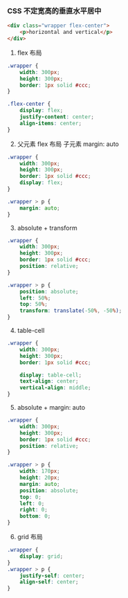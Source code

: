 ### CSS 不定宽高的垂直水平居中

```html
<div class="wrapper flex-center">
    <p>horizontal and vertical</p>
</div>
```
1. flex 布局
```css
.wrapper {
    width: 300px;
    height: 300px;
    border: 1px solid #ccc;
}

.flex-center {
    display: flex;
    justify-content: center;
    align-items: center;
}
```
2. 父元素 flex 布局 子元素 margin: auto
```css
.wrapper {
    width: 300px;
    height: 300px;
    border: 1px solid #ccc;
    display: flex;
}

.wrapper > p {
    margin: auto;
}
```
3. absolute + transform
```css
.wrapper {
    width: 300px;
    height: 300px;
    border: 1px solid #ccc;
    position: relative;
}

.wrapper > p {
    position: absolute;
    left: 50%;
    top: 50%;
    transform: translate(-50%, -50%);
}
```
4. table-cell
```css
.wrapper {
    width: 300px;
    height: 300px;
    border: 1px solid #ccc;

    display: table-cell;
    text-align: center;
    vertical-align: middle;
}
```
5. absolute + margin: auto
```css
.wrapper {
    width: 300px;
    height: 300px;
    border: 1px solid #ccc;
    position: relative;
}

.wrapper > p {
    width: 170px;
    height: 20px;
    margin: auto;
    position: absolute;
    top: 0;
    left: 0;
    right: 0;
    bottom: 0;
}
```
6. grid 布局
```css
.wrapper {
    display: grid;
}
.wrapper > p {
    justify-self: center;
    align-self: center;
}
```
